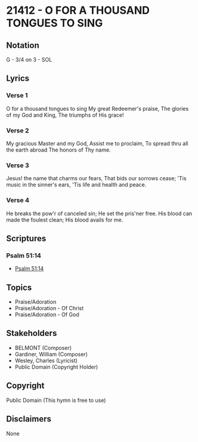 # 21412 - O FOR A THOUSAND TONGUES TO SING

## Notation

G - 3/4 on 3 - SOL

## Lyrics

### Verse 1

O for a thousand tongues to sing My great Redeemer's praise, The glories of my God and King, The triumphs of His grace!

### Verse 2

My gracious Master and my God, Assist me to proclaim, To spread thru all the earth abroad The honors of Thy name.

### Verse 3

Jesus! the name that charms our fears, That bids our sorrows cease; 'Tis music in the sinner's ears, 'Tis life and health and peace.

### Verse 4

He breaks the pow'r of canceled sin; He set the pris'ner free. His blood can made the foulest clean; His blood avails for me.


## Scriptures

### Psalm 51:14

- [Psalm 51:14](https://www.biblegateway.com/passage/?search=Psalm%2051%3A14)


## Topics

- Praise/Adoration
- Praise/Adoration - Of Christ
- Praise/Adoration - Of God

## Stakeholders

- BELMONT (Composer)
- Gardiner, William (Composer)
- Wesley, Charles (Lyricist)
- Public Domain (Copyright Holder)

## Copyright

Public Domain
(This hymn is free to use)

## Disclaimers

None

